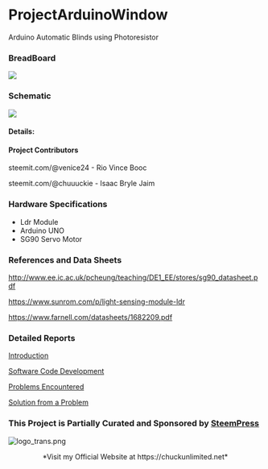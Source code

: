 # ProjectArduinoWindow
Arduino Automatic Blinds using Photoresistor


### BreadBoard

![](https://cdn.steemitimages.com/DQmNPtj6PSELyKNzBuM5U73NYJsPTGnvrV7s56e1GQKVSYt/image.png)


### Schematic

![](https://cdn.steemitimages.com/DQmVXBQttD2jQ8PgqP4o7Fv7b5oq96xVpNhDi2bMrUenmKF/image.png)


#### Details:




#### Project Contributors

steemit.com/@venice24 - Rio Vince Booc

steemit.com/@chuuuckie - Isaac Bryle Jaim


### Hardware Specifications
- Ldr Module
- Arduino UNO
- SG90 Servo Motor




### References and Data Sheets

http://www.ee.ic.ac.uk/pcheung/teaching/DE1_EE/stores/sg90_datasheet.pdf

https://www.sunrom.com/p/light-sensing-module-ldr

https://www.farnell.com/datasheets/1682209.pdf



### Detailed Reports


[Introduction](https://steemit.com/steempress/@chuuuckie/projectautomaticwindowblinds-zunkxk0j8q)

[Software Code Development](https://steemit.com/steempress/@chuuuckie/projectautomaticwindowblinds-softwareupdate-ab55clrulh)

[Problems Encountered](https://steemit.com/steempress/@chuuuckie/projectautomaticwindowblinds-debuggingandproblems-q2ft0qizbt)

[Solution from a Problem](https://steemit.com/steempress/@chuuuckie/projectautomaticwindowblinds-solutionfromaproblem-k49ev9r39w)

[]()

### This Project is Partially Curated and Sponsored by [SteemPress]()

![logo_trans.png](https://cdn.steemitimages.com/DQmR1GX5UvUTiLNEH8r7UUFvNKVvgttxvi98HrKQuZiL4Qp/logo_trans.png)

<center> *Visit my Official Website at https://chuckunlimited.net* </center>
